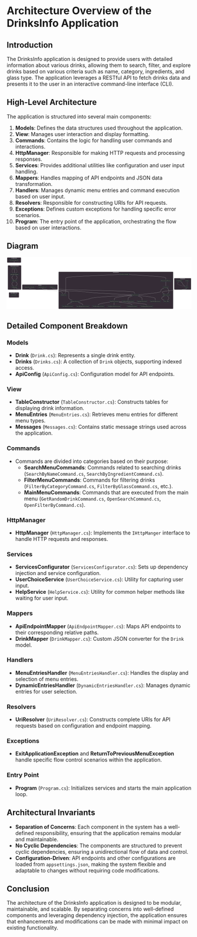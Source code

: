 # Architecture Overview of the DrinksInfo Application

## Introduction

The DrinksInfo application is designed to provide users with detailed information about various drinks, allowing them to search, filter, and explore drinks based on various criteria such as name, category, ingredients, and glass type. The application leverages a RESTful API to fetch drinks data and presents it to the user in an interactive command-line interface (CLI).

## High-Level Architecture

The application is structured into several main components:

1. **Models**: Defines the data structures used throughout the application.
2. **View**: Manages user interaction and display formatting.
3. **Commands**: Contains the logic for handling user commands and interactions.
4. **HttpManager**: Responsible for making HTTP requests and processing responses.
5. **Services**: Provides additional utilities like configuration and user input handling.
6. **Mappers**: Handles mapping of API endpoints and JSON data transformation.
7. **Handlers**: Manages dynamic menu entries and command execution based on user input.
8. **Resolvers**: Responsible for constructing URIs for API requests.
9. **Exceptions**: Defines custom exceptions for handling specific error scenarios.
10. **Program**: The entry point of the application, orchestrating the flow based on user interactions.

## Diagram
![alt text](https://github.com/eddyfadeev/DrinksInfo/blob/master/Drinks_Info_diagram.png?raw=true)

## Detailed Component Breakdown

### Models
- **Drink** (`Drink.cs`): Represents a single drink entity.
- **Drinks** (`Drinks.cs`): A collection of `Drink` objects, supporting indexed access.
- **ApiConfig** (`ApiConfig.cs`): Configuration model for API endpoints.

### View
- **TableConstructor** (`TableConstructor.cs`): Constructs tables for displaying drink information.
- **MenuEntries** (`MenuEntries.cs`): Retrieves menu entries for different menu types.
- **Messages** (`Messages.cs`): Contains static message strings used across the application.

### Commands
- Commands are divided into categories based on their purpose:
  - **SearchMenuCommands**: Commands related to searching drinks (`SearchByNameCommand.cs`, `SearchByIngredientCommand.cs`).
  - **FilterMenuCommands**: Commands for filtering drinks (`FilterByCategoryCommand.cs`, `FilterByGlassCommand.cs`, etc.).
  - **MainMenuCommands**: Commands that are executed from the main menu (`GetRandomDrinkCommand.cs`, `OpenSearchCommand.cs`, `OpenFilterByCommand.cs`).

### HttpManager
- **HttpManager** (`HttpManager.cs`): Implements the `IHttpManger` interface to handle HTTP requests and responses.

### Services
- **ServicesConfigurator** (`ServicesConfigurator.cs`): Sets up dependency injection and service configuration.
- **UserChoiceService** (`UserChoiceService.cs`): Utility for capturing user input.
- **HelpService** (`HelpService.cs`): Utility for common helper methods like waiting for user input.

### Mappers
- **ApiEndpointMapper** (`ApiEndpointMapper.cs`): Maps API endpoints to their corresponding relative paths.
- **DrinkMapper** (`DrinkMapper.cs`): Custom JSON converter for the `Drink` model.

### Handlers
- **MenuEntriesHandler** (`MenuEntriesHandler.cs`): Handles the display and selection of menu entries.
- **DynamicEntriesHandler** (`DynamicEntriesHandler.cs`): Manages dynamic entries for user selection.

### Resolvers
- **UriResolver** (`UriResolver.cs`): Constructs complete URIs for API requests based on configuration and endpoint mapping.

### Exceptions
- **ExitApplicationException** and **ReturnToPreviousMenuException** handle specific flow control scenarios within the application.

### Entry Point
- **Program** (`Program.cs`): Initializes services and starts the main application loop.

## Architectural Invariants

- **Separation of Concerns**: Each component in the system has a well-defined responsibility, ensuring that the application remains modular and maintainable.
- **No Cyclic Dependencies**: The components are structured to prevent cyclic dependencies, ensuring a unidirectional flow of data and control.
- **Configuration-Driven**: API endpoints and other configurations are loaded from `appsettings.json`, making the system flexible and adaptable to changes without requiring code modifications.

## Conclusion

The architecture of the DrinksInfo application is designed to be modular, maintainable, and scalable. By separating concerns into well-defined components and leveraging dependency injection, the application ensures that enhancements and modifications can be made with minimal impact on existing functionality.
